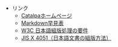   * リンク
      - [Catalpaホームページ](https://catalpa.osdn.jp/)
	  - [Markdown早見表](https://catalpa.osdn.jp/markdown.html)
      - [W3C 日本語組版処理の要件](https://w3c.github.io/jlreq/ja/)
      - [JIS X 4051（日本語文書の組版方法）](https://kikakurui.com/x4/X4051-2004-02.html)

